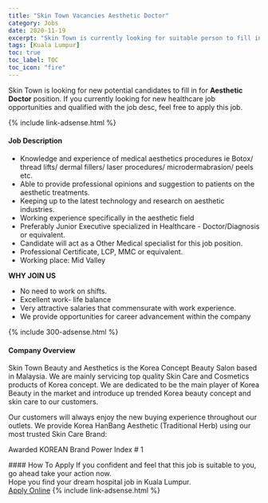 ```yaml
---
title: "Skin Town Vacancies Aesthetic Doctor" 
category: Jobs 
date: 2020-11-19 
excerpt: "Skin Town is currently looking for suitable person to fill in the Aesthetic Doctor which positioned at Kuala Lumpur" 
tags: [Kuala Lumpur] 
toc: true 
toc_label: TOC 
toc_icon: "fire" 
--- 
```


<p>Skin Town is looking for new potential candidates to fill in for <b>Aesthetic Doctor</b> position. If you currently looking for new healthcare job opportunities and qualified with the job desc, feel free to apply this job.
</p>{% include link-adsense.html %} 
<div><div><div><h4>Job Description</h4></div></div><div><div><span><div><ul><li>Knowledge and experience of medical aesthetics procedures ie Botox/ thread lifts/ dermal fillers/ laser procedures/ microdermabrasion/ peels etc.</li><li>Able to provide professional opinions and suggestion to patients on the aesthetic treatments.</li><li>Keeping up to the latest technology and research on aesthetic industries.</li><li>Working experience specifically in the aesthetic field</li><li>Preferably Junior Executive specialized in Healthcare - Doctor/Diagnosis or equivalent.</li><li>Candidate will act as a Other Medical specialist for this job position.</li><li>Professional Certificate, LCP, MMC or equivalent.&#160;</li><li>Working place: Mid Valley</li></ul><p><strong>WHY JOIN US</strong></p><ul><li>No need to work on shifts.</li><li>Excellent work- life balance</li><li>Very attractive salaries that commensurate with work experience.</li><li>We provide opportunities for career advancement within the company</li></ul></div></span></div></div></div> 
{% include 300-adsense.html %} 
<div><div><div><h4>Company Overview</h4></div></div><div><div><span><div><p>Skin Town Beauty and Aesthetics is the Korea Concept Beauty Salon based in Malaysia. We are mainly servicing top quality Skin Care and Cosmetics products of Korea concept. We are dedicated to be the main player of Korea Beauty in the market and&#160;introduce up trended Korea beauty concept and skin care to our customers.</p><p>Our customers will always enjoy the new buying experience throughout our outlets. We provide Korea HanBang Aesthetic (Traditional Herb) using our most trusted Skin Care Brand:</p><p>Awarded KOREAN Brand Power Index # 1</p></div></span></div></div></div> 
#### How To Apply 
If you confident and feel that this job is suitable to you, go ahead take your action now. <br/> 
Hope you find your dream hospital job in Kuala Lumpur. <br/> 
<a href="https://www.jobstreet.com.my/en/job/aesthetic-doctor-4427679?jobId=jobstreet-my-job-4427679&sectionRank=13&token=0~b6067a6c-f028-43c8-9f88-ef3f8fa9ed94&fr=SRP%20View%20In%20New%20Ta" class="btn btn--warning" target="_blank" rel="nofollow noopenner">Apply Online</a> 
{% include link-adsense.html %} 